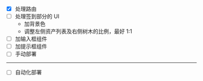 - [x] 处理路由
- [ ] 处理签到部分的 UI
  - 加背景色
  - 调整左侧资产列表及右侧树木的比例，最好 1:1
- [ ] 加输入框组件
- [ ] 加提示框组件
- [ ] 手动部署

---

- [ ] 自动化部署
